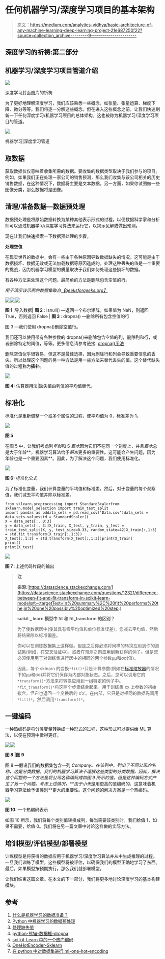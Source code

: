 # 任何机器学习/深度学习项目的基本架构

> 原文：<https://medium.com/analytics-vidhya/basic-architecture-of-any-machine-learning-deep-learning-project-21e687250f22?source=collection_archive---------9----------------------->

## 深度学习的祈祷:第二部分

## 机器学习/深度学习项目管道介绍

![](img/10d2aea9bc81d9709cceb9a66ae59aeb.png)

深度学习封面图片的祈祷

为了更好地理解深度学习，我们应该熟悉一些概念，如张量、张量运算、梯度下降、微分等等。我们将逐一分解这些概念。但在进入这些概念之前，让我们快速刷新一下任何深度学习/机器学习项目的总体架构。这也被称为机器学习/深度学习项目的管道。

![](img/523a7a73e66733829e2c9567806bdb29.png)

机器学习|深度学习管道

## 取数据

获取数据仅仅意味着收集所需的数据。要收集的数据类型取决于我们参与的项目。例如，如果我们正在处理一家公司的销售预测，那么我们收集与该公司相关的历史销售数据，在这种情况下，数据将主要是文本数据。另一方面，如果你试图做一些图像分类，那么数据将是图像。

## 清理/准备数据—数据预处理

数据预处理是将原始数据转换为某种其他表示形式的过程，以便数据科学家和分析师可以通过机器学习/深度学习算法来运行它，以揭示见解或做出预测。

现在让我们快速探索一下数据预处理的步骤。

**处理空值**

在现实世界的数据中，会有一些由于各种原因导致数据缺失的情况。这可能是由于数据损坏、数据无效或无法加载数据等原因造成的。处理这种丢失的值是一个重要的挑战，因为机器学习模型的质量取决于我们如何处理这些损坏的数据。

有各种方法来处理这个问题。最简单的方法是删除包含空值的行。

*用于演示该示例的数据集取自*[*【geeksforgeeks.org】*](https://www.geeksforgeeks.org/ml-handling-missing-values/)

![](img/e5775b58428d896c648bc693d1777159.png)![](img/8a244ed515c1690d6a24578f001a3e26.png)![](img/dc55f1be7b032fea0906c0cbe9c55386.png)

**图 1** :导入数据| **图 2** : isnull() —返回一个布尔矩阵，如果值为 NaN，则返回 True，否则返回 False | **图 3** : dropna() —删除所有包含空值的行

图 3 —我们使用 dropna()删除空值行。

我们还可以使用带有各种参数的 dropna()来删除包含空值的列，删除列和行，或者删除特定的阈值，等等。更多信息请参考链接: [dropna()用法](https://www.geeksforgeeks.org/python-pandas-dataframe-dropna/#:~:targetText=Pandas%20dropna()%20method%20allows,Null%20values%20in%20different%20ways.&targetText=Parameters%3A,or%20'columns'%20for%20String.)

删除空值似乎很容易，但这不是最佳选择，因为删除行和列会导致重要信息的丢失。所以处理这个问题的另一种方法是用一些方法来替代丢失的值。这个替代缺失值的过程称为**插补。**

![](img/79c48f9cb2d9d13a11d357a9b7a2d995.png)

**图 4:** 估算器用法|缺失值由列值的平均值替代。

## 标准化

标准化是重新调整一个或多个属性的过程，使平均值为 0，标准差为 1。

![](img/91f743b43e5e1ab0d37b436ed87c4c25.png)

**图 5**

在图 5 中，让我们考虑列*年龄*和 S *薪水*因为它们不在同一个刻度上，并且*薪水*总是大于年龄**，机器学习算法给予*薪水*更多的重要性。这可能会产生问题，因为年龄也是一个重要因素**。因此，为了解决这个问题，我们使用标准化。

![](img/1d428641cbce9eb0d992b427384221d3.png)

**图 6:** 标准化公式

为了标准化变量，我们计算变量的平均值和标准差。然后，对于变量的每个观察值，我们减去平均值并除以标准差。

```
from sklearn.preprocessing import StandardScalerfrom sklearn.model_selection import train_test_split
import pandas as pddata_sets = pd.read_csv(‘Data.csv’)data_sets = data_sets.valuesstd = StandardScaler()
X = data_sets[:, 0:3]
y = data_sets[:, 3:]X_train, X_test, y_train, y_test = train_test_split(X, y, test_size=0.33, random_state=42)X_train[:,1:3] = std.fit_transform(X_train[:,1:3])
X_test[:,1:3] = std.transform(X_test[:,1:3])print(X_train)
print()
print(X_test)
```

![](img/846a62cae461a7004ee809c73dc71cec.png)

**图 7** :上述代码片段的输出

> **注**
> 
> **来源:**[https://datascience.stackexchange.com/](https://datascience.stackexchange.com/questions/12321/difference-between-fit-and-fit-transform-in-scikit-learn-models#:~:targetText=In%20summary%2C%20fit%20performs%20the,in%20one%20possibly%20optimized%20step.)
> 
> **scikit _ learn 模型中 fit 和 fit_transform 的区别？**
> 
> 为了使数据居中(使其具有零平均值和单位标准误差)，您减去平均值，然后将结果除以标准偏差。
> 
> 你可以在训练数据集上这样做。但是之后你必须将同样的转换应用到你的测试集(例如，在交叉验证中)，或者在预测之前应用到新获得的例子。但是您必须使用用于对训练集进行居中的相同的两个参数μμ和σσ(值)。
> 
> 因此，每个 sklearn 的变换`*fit()*`只是计算参数(例如在[标准缩放器](http://scikit-learn.org/stable/modules/generated/sklearn.preprocessing.StandardScaler.html)的情况下的μμ和σσ)并将它们保存为内部对象状态。之后，您可以调用它的`*transform()*`方法来将转换应用到一组特定的例子中。`*fit_transform()*`将这两个步骤结合起来，用于训练集 xx 上参数的初始拟合，但它也返回一个变换后的 x′x′。在内部，它只是对相同的数据先调用`*fit()*`，然后调用`*transform()*`。

## 一键编码

一种热编码是将分类变量转换成一种形式的过程，这种形式可以提供给 ML 算法，以便在预测中做得更好。

![](img/62ca695c4550a453a865c1d65e19a416.png)![](img/f3700ad280b478d11f9b3a3e13817b2f.png)

**图 8 |图 9**

图 8 —假设我们的数据集包含一列 *Company。*在该列中，列出了不同公司的名称，这是分类数据。我们的机器学习算法不理解这些类型的分类数据。因此，解决这个问题的一个方法是将公司名称编码成如图 9 所示的值。但是这种编码方式产生了另一个问题。考虑上述情况，**由于*小米*是用更高的值编码的，这意味着机器学习算法给予该类别**更大的重要性。这个问题的解决方案是一个热编码。

![](img/b679fa89b8ff47edd5f306ca78b68ec3.png)

**图 10:** 一个热编码表示

如图 10 所示，我们将每个类别值转换成列，每当需要该类别时，我们给值 1，如果不需要，给值 0。我们将在另一篇文章中讨论这样做的实际方法。

## 培训模型/评估模型/部署模型

训练模型是将获得的数据应用于机器学习/深度学习算法并从中生成推理的过程。一旦我们训练了模型，这些模型将被评估，以确保我们的模型正确地学习了东西。最后，如果模型按预期执行，那么我们就部署模型。

让我们结束这篇文章。在本文的下一部分，我们将更多地讨论深度学习的基本构建模块。

## 参考

1.  [什么是机器学习的数据准备？](https://www.datarobot.com/wiki/data-preparation/)
2.  [Python 中机器学习的数据预处理](https://www.geeksforgeeks.org/data-preprocessing-machine-learning-python/)
3.  [处理缺失值](https://www.geeksforgeeks.org/ml-handling-missing-values/)
4.  [python-熊猫-数据框-dropna](https://www.geeksforgeeks.org/python-pandas-dataframe-dropna/#:~:targetText=Pandas%20dropna()%20method%20allows,Null%20values%20in%20different%20ways.&targetText=Parameters%3A,or%20'columns'%20for%20String.)
5.  [sci kit-Learn 中的一个热门编码](https://www.ritchieng.com/machinelearning-one-hot-encoding/)
6.  [OneHotEncoder-Sklearn](https://scikit-learn.org/stable/modules/generated/sklearn.preprocessing.OneHotEncoder.html)
7.  [在 python 中对数据集进行 ml-one-hot-encoding](https://www.geeksforgeeks.org/ml-one-hot-encoding-of-datasets-in-python/)
